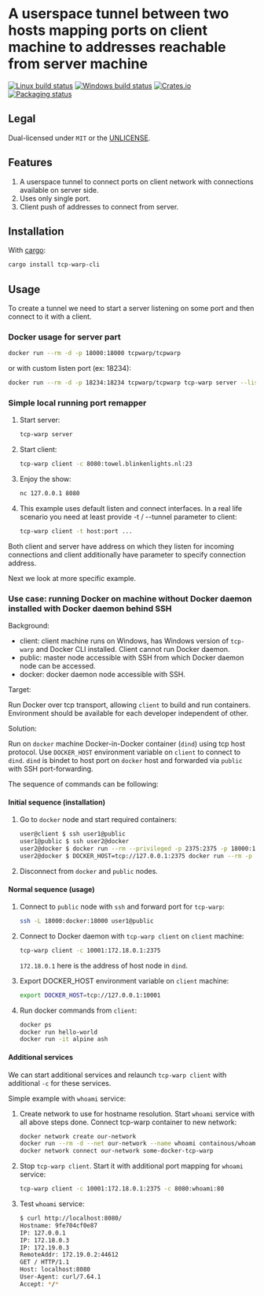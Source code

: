 # A userspace tunnel between two hosts mapping ports on client machine to addresses reachable from server machine

[![Linux build status](https://travis-ci.org/tcp-warp/tcp-warp.svg)](https://travis-ci.org/tcp-warp/tcp-warp)
[![Windows build status](https://ci.appveyor.com/api/projects/status/github/tcp-warp/tcp-warp?svg=true)](https://ci.appveyor.com/project/tcp-warp/tcp-warp)
[![Crates.io](https://img.shields.io/crates/v/tcp-warp.svg)](https://crates.io/crates/tcp-warp-cli)
[![Packaging status](https://repology.org/badge/tiny-repos/tcp-warp.svg)](https://repology.org/project/tcp-warp/badges)

## Legal

Dual-licensed under `MIT` or the [UNLICENSE](http://unlicense.org/).

## Features

1. A userspace tunnel to connect ports on client network with connections available on server side.
1. Uses only single port.
1. Client push of addresses to connect from server.

## Installation

With [cargo](https://www.rust-lang.org/learn/get-started):

```bash
cargo install tcp-warp-cli
```

## Usage

To create a tunnel we need to start a server listening on some port and then connect to it with a client.

### Docker usage for server part

```bash
docker run --rm -d -p 18000:18000 tcpwarp/tcpwarp
```

or with custom listen port (ex: 18234):

```bash
docker run --rm -d -p 18234:18234 tcpwarp/tcpwarp tcp-warp server --listen=0.0.0.0:18234
```

### Simple local running port remapper

1. Start server:

    ```bash
    tcp-warp server
    ```

1. Start client:

    ```bash
    tcp-warp client -c 8080:towel.blinkenlights.nl:23
    ```

1. Enjoy the show:

    ```bash
    nc 127.0.0.1 8080
    ```

1. This example uses default listen and connect interfaces. In a real life scenario you need at least provide -t / --tunnel parameter to client:

    ```bash
    tcp-warp client -t host:port ...
    ```

Both client and server have address on which they listen for incoming connections and client additionally have parameter to specify connection address.

Next we look at more specific example.

### Use case: running Docker on machine without Docker daemon installed with Docker daemon behind SSH

Background:

- client: client machine runs on Windows, has Windows version of `tcp-warp` and Docker CLI installed. Client cannot run Docker daemon.
- public: master node accessible with SSH from which Docker daemon node can be accessed.
- docker: docker daemon node accessible with SSH.

Target:

Run Docker over tcp transport, allowing `client` to build and run containers. Environment should be available for each developer independent of other.

Solution:

Run on `docker` machine Docker-in-Docker container (`dind`) using tcp host protocol. Use `DOCKER_HOST` environment variable on `client` to connect to `dind`. `dind` is bindet to host port on `docker` host and forwarded via `public` with SSH port-forwarding.

The sequence of commands can be following:

#### Initial sequence (installation)

1. Go to `docker` node and start required containers:

    ```bash
    user@client $ ssh user1@public
    user1@public $ ssh user2@docker
    user2@docker $ docker run --rm --privileged -p 2375:2375 -p 18000:18000 -d --name some-docker docker:dind dockerd --host=tcp://0.0.0.0:2375
    user2@docker $ DOCKER_HOST=tcp://127.0.0.1:2375 docker run --rm -p 18000:18000 -d --name some-docker-tcp-warp tcpwarp/tcpwarp
    ```

1. Disconnect from `docker` and `public` nodes.

#### Normal sequence (usage)

1. Connect to `public` node with `ssh` and forward port for `tcp-warp`:

    ```bash
    ssh -L 18000:docker:18000 user1@public
    ```

1. Connect to Docker daemon with `tcp-warp client` on `client` machine:

    ```bash
    tcp-warp client -c 10001:172.18.0.1:2375
    ```

    `172.18.0.1` here is the address of host node in `dind`.

1. Export DOCKER_HOST environment variable on `client` machine:

    ```bash
    export DOCKER_HOST=tcp://127.0.0.1:10001
    ```

1. Run docker commands from `client`:

    ```bash
    docker ps
    docker run hello-world
    docker run -it alpine ash
    ```

#### Additional services

We can start additional services and relaunch `tcp-warp client` with additional `-c` for these services.

Simple example with `whoami` service:

1. Create network to use for hostname resolution. Start `whoami` service with all above steps done. Connect tcp-warp container to new network:

    ```bash
    docker network create our-network
    docker run --rm -d --net our-network --name whoami containous/whoami
    docker network connect our-network some-docker-tcp-warp
    ```

1. Stop `tcp-warp client`. Start it with additional port mapping for `whoami` service:

    ```bash
    tcp-warp client -c 10001:172.18.0.1:2375 -c 8080:whoami:80
    ```

1. Test `whoami` service:

    ```bash
    $ curl http://localhost:8080/
    Hostname: 9fe704cf0e87
    IP: 127.0.0.1
    IP: 172.18.0.3
    IP: 172.19.0.3
    RemoteAddr: 172.19.0.2:44612
    GET / HTTP/1.1
    Host: localhost:8080
    User-Agent: curl/7.64.1
    Accept: */*
    ```
